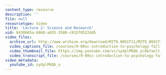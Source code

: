 ```yaml
---
content_type: resource
description: ''
file: null
resourcetype: Video
title: 'Lecture 2: Science and Research'
uid: 8420b65a-b868-a035-3580-c815f85224d5
video_files:
  archive_url: http://www.archive.org/download/MIT9.00SCF11/MIT9_00SCF11_lec02_300k.mp4
  video_captions_file: /courses/9-00sc-introduction-to-psychology-fall-2011/7165dd1cc19c5099a581176b00531776_syXplPKQb_o.vtt
  video_thumbnail_file: https://img.youtube.com/vi/syXplPKQb_o/default.jpg
  video_transcript_file: /courses/9-00sc-introduction-to-psychology-fall-2011/0872f3383340a480b2233d19009a4823_syXplPKQb_o.pdf
video_metadata:
  youtube_id: syXplPKQb_o
---
```


